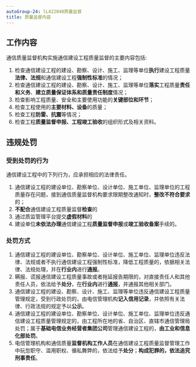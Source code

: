 ```yaml
---
autoGroup-24: lL422040质量监督
title: 质量监督内容
---
```


## 工作内容
通信质量监督机构实施通信建设工程质量监督的主要内容包括:
1. 检查通信建设工程的建设、勘察、设计、施工、监理等单位**执行**建设工程质量**法律、法规**和通信建设工程**强制性标准**的情况；
2. 检查通信建设工程的建设、勘察、设计、施工、监理等单位**落实**工程质量**责任和义务**、**建立质量保证体系和质量责任制度**情况；
3. 检查影响工程质量、安全和主要使用功能的**关键部位和环节**；
4. 检查工程使用的**主要材料、设备**的质量；
5. 检查工程**防雷、抗震**等情况；
6. 检查工程**质量监督申报、工程竣工验收**的组织形式及相关资料。

## 违规处罚
### 受到处罚的行为
通信建设工程中的下列行为，应承担相应的法律责任。
1. 通信建设工程的建设单位、勘察单位、设计单位、施工单位、监理单位的工程质量存在问题，接到通信质量监督机构要求限期整改通知时，**整改不符合要求**的；
2. **不配合**通信建设工程质量监督**检查**的
3. 通过质监管理平台提交**虚假材料**的
4. 建设单位**未依法办理**通信建设工程**质量监督申报**或**竣工验收备案**手续的。

### 处罚方式
1. 通信建设工程的建设单位、勘察单位、设计单位、施工单位、监理单位违反法律、法规或者不执行通信建设工程强制性标准，降低工程质量的，依据相关法律、法规处理，并在**行业内**进行**通报**。
2. 瞒报、谎报通信建设工程质量事故或者拖延报告期限的，对直接责任人和其他责任人员，依法给予**处分**，在**行业内**进行**通报**，并通报其他相关部门。
3. 通信建设工程的建设、勘察、设计、施工、监理等单位违反通信建设工程质量管理规定，受到行政处罚的，由电信管理机构**记入信用记录**，并依照有关法律、行政法规的规定予以**公示**。
4. 通信建设工程的建设单位、勘察单位、设计单位、施工单位、监理单位违反通信建设工程质量管理规定的，由工程所在地的省、自治区、直辖市通信管理局处罚；属于**基础电信业务经营者集团公司**管理通信建设工程的，**由工业和信息化部处罚**。
5. 电信管理机构和通信质量**监督机构工作人员**在通信建设工程质量监督管理工作中玩忽职守、滥用职权、循私舞弊的，依法给予**处分**；**构成犯罪的，依法追究刑事责任**。
